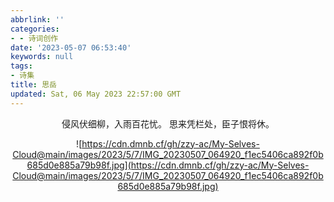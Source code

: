 ```yaml
---
abbrlink: ''
categories:
- - 诗词创作
date: '2023-05-07 06:53:40'
keywords: null
tags:
- 诗集
title: 思岳
updated: Sat, 06 May 2023 22:57:00 GMT
---
```

<center>

侵风伏细柳，入雨百花忧。
思来凭栏处，臣子恨将休。

![https://cdn.dmnb.cf/gh/zzy-ac/My-Selves-Cloud@main/images/2023/5/7/IMG_20230507_064920_f1ec5406ca892f0b685d0e885a79b98f.jpg](https://cdn.dmnb.cf/gh/zzy-ac/My-Selves-Cloud@main/images/2023/5/7/IMG_20230507_064920_f1ec5406ca892f0b685d0e885a79b98f.jpg)

</center>

